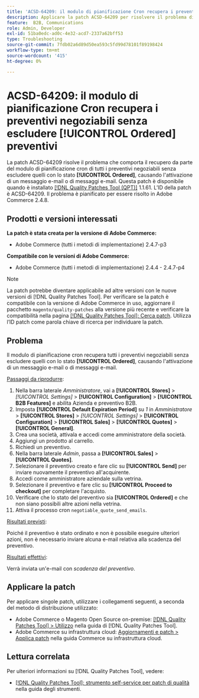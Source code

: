 ```yaml
---
title: 'ACSD-64209: il modulo di pianificazione Cron recupera i preventivi negoziabili senza escludere [!UICONTROL Ordered] preventivi'
description: Applicare la patch ACSD-64209 per risolvere il problema di Adobe Commerce in cui il modulo di pianificazione cron recupera tutti i preventivi negoziabili senza escludere quelli con lo stato [!UICONTROL Ordered], causando l'attivazione di un messaggio e-mail o di messaggi e-mail.
feature:  B2B, Communications
role: Admin, Developer
exl-id: 51ba0edc-ad0c-4e32-acd7-2337a62bff53
type: Troubleshooting
source-git-commit: 7fdb02a6d89d50ea593c5fd99d78101f89198424
workflow-type: tm+mt
source-wordcount: '415'
ht-degree: 0%

---
```


# ACSD-64209: il modulo di pianificazione Cron recupera i preventivi negoziabili senza escludere [!UICONTROL Ordered] preventivi

La patch ACSD-64209 risolve il problema che comporta il recupero da parte del modulo di pianificazione cron di tutti i preventivi negoziabili senza escludere quelli con lo stato **[!UICONTROL Ordered]**, causando l&#39;attivazione di un messaggio e-mail o di messaggi e-mail. Questa patch è disponibile quando è installato [[!DNL Quality Patches Tool (QPT)]](/help/tools/quality-patches-tool/quality-patches-tool-to-self-serve-quality-patches.md) 1.1.61. L’ID della patch è ACSD-64209. Il problema è pianificato per essere risolto in Adobe Commerce 2.4.8.

## Prodotti e versioni interessati

**La patch è stata creata per la versione di Adobe Commerce:**

* Adobe Commerce (tutti i metodi di implementazione) 2.4.7-p3

**Compatibile con le versioni di Adobe Commerce:**

* Adobe Commerce (tutti i metodi di implementazione) 2.4.4 - 2.4.7-p4

>[!NOTE]
>
>La patch potrebbe diventare applicabile ad altre versioni con le nuove versioni di [!DNL Quality Patches Tool]. Per verificare se la patch è compatibile con la versione di Adobe Commerce in uso, aggiornare il pacchetto `magento/quality-patches` alla versione più recente e verificare la compatibilità nella pagina [[!DNL Quality Patches Tool]: Cerca patch](https://experienceleague.adobe.com/tools/commerce-quality-patches/index.html?lang=it). Utilizza l’ID patch come parola chiave di ricerca per individuare la patch.

## Problema

Il modulo di pianificazione cron recupera tutti i preventivi negoziabili senza escludere quelli con lo stato **[!UICONTROL Ordered]**, causando l&#39;attivazione di un messaggio e-mail o di messaggi e-mail.

<u>Passaggi da riprodurre</u>:


1. Nella barra laterale *Amministratore*, vai a **[!UICONTROL Stores]** > *[!UICONTROL Settings]* > **[!UICONTROL Configuration]** > **[!UICONTROL B2B Features]** e abilita Azienda e preventivo B2B.
1. Imposta **[!UICONTROL Default Expiration Period]** su *1* in *Amministratore* > **[!UICONTROL Stores]** > *[!UICONTROL Settings]* > **[!UICONTROL Configuration]** > **[!UICONTROL Sales]** > **[!UICONTROL Quotes]** > **[!UICONTROL General]**.
1. Crea una società, attivala e accedi come amministratore della società.
1. Aggiungi un prodotto al carrello.
1. Richiedi un preventivo.
1. Nella barra laterale *Admin*, passa a **[!UICONTROL Sales]** > **[!UICONTROL Quotes]**.
1. Selezionare il preventivo creato e fare clic su **[!UICONTROL Send]** per inviare nuovamente il preventivo all&#39;acquirente.
1. Accedi come amministratore aziendale sulla vetrina.
1. Selezionare il preventivo e fare clic su **[!UICONTROL Proceed to checkout]** per completare l&#39;acquisto.
1. Verificare che lo stato del preventivo sia **[!UICONTROL Ordered]** e che non siano possibili altre azioni nella vetrina.
1. Attiva il processo cron `negotiable_quote_send_emails`.


<u>Risultati previsti</u>:

Poiché il preventivo è stato ordinato e non è possibile eseguire ulteriori azioni, non è necessario inviare alcuna e-mail relativa alla scadenza del preventivo.

<u>Risultati effettivi</u>:

Verrà inviata un&#39;e-mail con *scadenza del preventivo*.

## Applicare la patch

Per applicare singole patch, utilizzare i collegamenti seguenti, a seconda del metodo di distribuzione utilizzato:

* Adobe Commerce o Magento Open Source on-premise: [[!DNL Quality Patches Tool] > Utilizzo](/help/tools/quality-patches-tool/usage.md) nella guida di [!DNL Quality Patches Tool].
* Adobe Commerce su infrastruttura cloud: [Aggiornamenti e patch > Applica patch](https://experienceleague.adobe.com/docs/commerce-cloud-service/user-guide/develop/upgrade/apply-patches.html?lang=it) nella guida Commerce su infrastruttura cloud.

## Lettura correlata

Per ulteriori informazioni su [!DNL Quality Patches Tool], vedere:

* [[!DNL Quality Patches Tool]: strumento self-service per patch di qualità](/help/tools/quality-patches-tool/quality-patches-tool-to-self-serve-quality-patches.md) nella guida degli strumenti.
